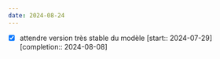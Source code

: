 ```yaml
---
date: 2024-08-24
---
```


- [X] attendre version très stable du modèle  [start:: 2024-07-29]  [completion:: 2024-08-08]